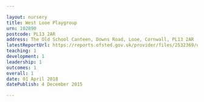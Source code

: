 ```yaml
---

layout: nursery
title: West Looe Playgroup
urn: 102890
postcode: PL13 2AR
address: The Old School Canteen, Downs Road, Looe, Cornwall, PL13 2AR
latestReportUrl: https://reports.ofsted.gov.uk/provider/files/2532369/urn/102890.pdf
teaching: 1
development: 1
leadership: 1
outcomes: 1
overall: 1
date: 01 April 2018 
datePublish: 4 December 2015

---
```

